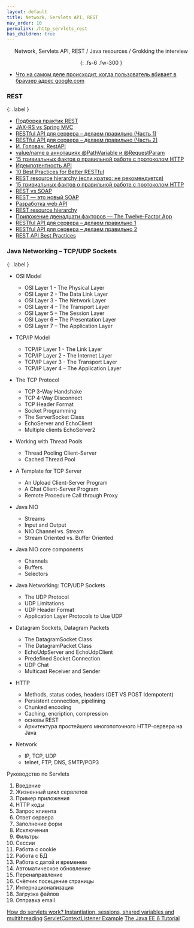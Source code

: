 ```yaml
---
layout: default
title: Network, Servlets API, REST
nav_order: 10
permalink: /http_servlets_rest
has_children: true
---
```

<div align="center" markdown="1">
Network, Servlets API, REST / Java resources / Grokking the interview

{: .fs-6 .fw-300 }
</div>

- [Что на самом деле происходит, когда пользователь вбивает в браузер адрес google.com](https://habr.com/ru/company/htmlacademy/blog/254825/)

### REST
{: .label }

- [Подборка практик REST](https://gist.github.com/Londeren/838c8a223b92aa4017d3734d663a0ba3)
-  <a href="http://www.infoq.com/articles/springmvc_jsx-rs">JAX-RS vs Spring MVC</a>
- <a href="http://habrahabr.ru/post/144011/">RESTful API для сервера – делаем правильно (Часть 1)</a>
- <a href="http://habrahabr.ru/post/144259/">RESTful API для сервера – делаем правильно (Часть 2)</a>
- <a href="https://www.youtube.com/watch?v=Q84xT4Zd7vs&list=PLoij6udfBncivGZAwS2yQaFGWz4O7oH48">И. Головач. RestAPI</a>
- [value/name в аннотациях @PathVariable и @RequestParam](https://habr.com/ru/post/440214/)
- [15 тривиальных фактов о правильной работе с протоколом HTTP](https://habrahabr.ru/company/yandex/blog/265569/)
- [Идемпотентность API](https://habr.com/ru/company/yandex/blog/442762/)
- <a href="https://medium.com/@mwaysolutions/10-best-practices-for-better-restful-api-cbe81b06f291">10 Best Practices for Better RESTful
- [REST resource hierarchy (если кратко: не рекомендуется)](https://stackoverflow.com/questions/15259843/how-to-structure-rest-resource-hierarchy)
- [15 тривиальных фактов о правильной работе с протоколом HTTP](https://habrahabr.ru/company/yandex/blog/265569/)
- [REST vs SOAP](https://habr.com/ru/post/131343/)
- [REST — это новый SOAP](https://habr.com/ru/company/mailru/blog/345184/)
- [Разработка web API](https://habr.com/ru/post/181988/)
- [REST resource hierarchy](https://stackoverflow.com/questions/20951419/what-are-best-practices-for-rest-nested-resources)
- [Приложение двенадцати факторов — The Twelve-Factor App](https://habr.com/ru/post/258739/#dependencies)
- [RESTful API для сервера – делаем правильно 1](https://habr.com/ru/post/144011/)
- [RESTful API для сервера – делаем правильно 2](https://habr.com/ru/post/144259/)
- [REST API Best Practices](https://habr.com/ru/post/351890/)

### Java Networking – TCP/UDP Sockets
{: .label }

* OSI Model
  * OSI Layer 1 - The Physical Layer
  * OSI Layer 2 - The Data Link Layer
  * OSI Layer 3 - The Network Layer
  * OSI Layer 4 – The Transport Layer
  * OSI Layer 5 – The Session Layer
  * OSI Layer 6 – The Presentation Layer
  * OSI Layer 7 – The Application Layer
* TCP/IP Model
  * TCP/IP Layer 1 - The Link Layer
  * TCP/IP Layer 2 - The Internet Layer
  * TCP/IP Layer 3 - The Transport Layer
  * TCP/IP Layer 4 – The Application Layer 
* The TCP Protocol
  * TCP 3-Way Handshake
  * TCP 4-Way Disconnect
  * TCP Header Format
  * Socket Programming
  * The ServerSocket Class
  * EchoServer and EchoClient
  * Multiple clients EchoServer2
* Working with Thread Pools
  * Thread Pooling Client-Server
  * Cached Thread Pool
* A Template for TCP Server
  * An Upload Client-Server Program
  * A Chat Client-Server Program
  * Remote Procedure Call through Proxy
* Java NIO
  * Streams
  * Input and Output
  * NIO Channel vs. Stream
  * Stream Oriented vs. Buffer Oriented
* Java NIO core components
  * Channels
  * Buffers
  * Selectors
* Java Networking: TCP/UDP Sockets
  * The UDP Protocol
  * UDP Limitations
  * UDP Header Format
  * Application Layer Protocols to Use UDP
* Datagram Sockets, Datagram Packets
  * The DatagramSocket Class
  * The DatagramPacket Class
  * EchoUdpServer and EchoUdpClient
  * Predefined Socket Connection
  * UDP Chat
  * Multicast Receiver and Sender
* HTTP
  * Methods, status codes, headers (GET VS POST Idempotent)
  * Persistent connection, pipelining
  * Chunked encoding
  * Caching, encription, compression
  * основы REST
  * Архитектура простейшего многопоточного HTTP-сервера на Java
  
* Network
  * IP, TCP, UDP
  * telnet, FTP, DNS, SMTP/POP3
 

Руководство по Servlets
1. Введение
2. Жизненный цикл сервлетов
3. Пример приложения
4. HTTP коды
5. Запрос клиента
6. Ответ сервера
7. Заполнение форм
8. Исключения
9. Фильтры
10. Сессии
11. Работа с cookie
12. Работа с БД
13. Работа с датой и временем
14. Автоматическое обновление
15. Перенаправление
16. Счётчик посещение страницы
17. Интернационализация
18. Загрузка файлов
19. Отправка email

<a href="https://stackoverflow.com/questions/3106452/how-do-servlets-work-instantiation-sessions-shared-variables-and-multithreadi">How do servlets work? Instantiation, sessions, shared variables and multithreading</a>
<a href="https://mkyong.com/servlet/what-is-listener-servletcontextlistener-example/">ServletContextListener Example</a>
<a href="https://docs.oracle.com/javaee/6/tutorial/doc/bnafi.html">The Java EE 6 Tutorial</a>












